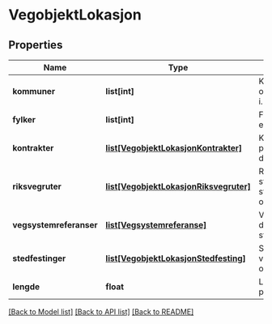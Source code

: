 # VegobjektLokasjon

## Properties
Name | Type | Description | Notes
------------ | ------------- | ------------- | -------------
**kommuner** | **list[int]** | Kommuner dette objektet er stedfestet i. | [optional] 
**fylker** | **list[int]** | Fylker dette objektet er stedfestet i. | [optional] 
**kontrakter** | [**list[VegobjektLokasjonKontrakter]**](VegobjektLokasjonKontrakter.md) | Kontrakter stedfestet på samme sted som dette objektet. | [optional] 
**riksvegruter** | [**list[VegobjektLokasjonRiksvegruter]**](VegobjektLokasjonRiksvegruter.md) | Riksvegruter stedfestet på samme sted som dette objektet. | [optional] 
**vegsystemreferanser** | [**list[Vegsystemreferanse]**](Vegsystemreferanse.md) | Vegsystemreferanser der objektet er stedfestet | [optional] 
**stedfestinger** | [**list[VegobjektLokasjonStedfesting]**](VegobjektLokasjonStedfesting.md) | Stedfestinger til vegnettet for objektet. | [optional] 
**lengde** | **float** | Lengden objektet har på vegnettet | [optional] 

[[Back to Model list]](../README.md#documentation-for-models) [[Back to API list]](../README.md#documentation-for-api-endpoints) [[Back to README]](../README.md)

